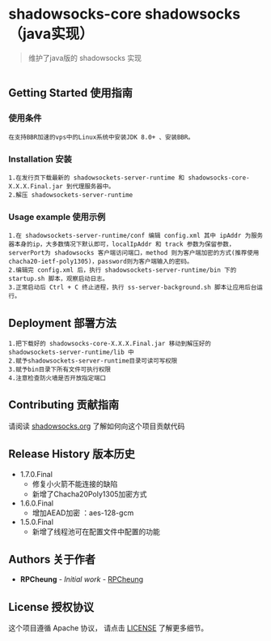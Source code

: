 # shadowsocks-core shadowsocks（java实现）

> 维护了java版的 shadowsocks 实现

[![]()]()

## Getting Started 使用指南

### 使用条件

```
在支持BBR加速的vps中的Linux系统中安装JDK 8.0+ 、安装BBR。
```

### Installation 安装

```
1.在发行页下载最新的 shadowsockets-server-runtime 和 shadowsocks-core-X.X.X.Final.jar 到代理服务器中。
2.解压 shadowsockets-server-runtime
```

### Usage example 使用示例

```
1.在 shadowsockets-server-runtime/conf 编辑 config.xml 其中 ipAddr 为服务器本身的ip，大多数情况下默认即可，localIpAddr 和 track 参数为保留参数，serverPort为 shadowsocks 客户端访问端口，method 则为客户端加密的方式(推荐使用 chacha20-ietf-poly1305)，password则为客户端输入的密码。
2.编辑完 config.xml 后，执行 shadowsockets-server-runtime/bin 下的 startup.sh 脚本，观察启动日志。
3.正常启动后 Ctrl + C 终止进程，执行 ss-server-background.sh 脚本让应用后台运行。
```

## Deployment 部署方法

```
1.把下载好的 shadowsocks-core-X.X.X.Final.jar 移动到解压好的 shadowsockets-server-runtime/lib 中
2.赋予shadowsockets-server-runtime目录可读可写权限
3.赋予bin目录下所有文件可执行权限
4.注意检查防火墙是否开放指定端口
```

## Contributing 贡献指南

请阅读 [shadowsocks.org](https://shadowsocks.org/) 了解如何向这个项目贡献代码

## Release History 版本历史

* 1.7.0.Final
    * 修复小火箭不能连接的缺陷
    * 新增了Chacha20Poly1305加密方式
* 1.6.0.Final
    * 增加AEAD加密 ：aes-128-gcm
* 1.5.0.Final
    * 新增了线程池可在配置文件中配置的功能

## Authors 关于作者

* **RPCheung** - *Initial work* - [RPCheung](https://github.com/RPCheung)

## License 授权协议

这个项目遵循 Apache 协议， 请点击 [LICENSE](https://github.com/RPCheung/shadowsockets-core/blob/master/LICENSE) 了解更多细节。